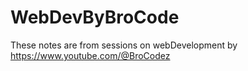 # WebDevByBroCode
These notes are from sessions on webDevelopment by https://www.youtube.com/@BroCodez
